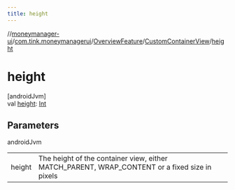 ```yaml
---
title: height
---
```

//[moneymanager-ui](../../../../index.html)/[com.tink.moneymanagerui](../../index.html)/[OverviewFeature](../index.html)/[CustomContainerView](index.html)/[height](height.html)



# height



[androidJvm]\
val [height](height.html): [Int](https://kotlinlang.org/api/latest/jvm/stdlib/kotlin/-int/index.html)



## Parameters


androidJvm

| | |
|---|---|
| height | The height of the container view, either MATCH_PARENT, WRAP_CONTENT or a fixed size in pixels |




